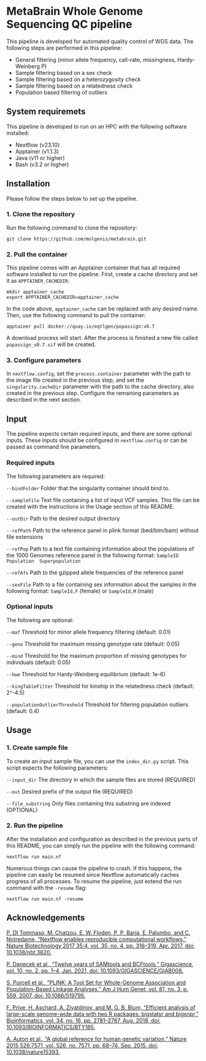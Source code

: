 # MetaBrain Whole Genome Sequencing QC pipeline
This pipeline is developed for automated quality control of WGS data. The following steps are performed in this pipeline:

- General filtering (minor allele frequency, call-rate, missingness, Hardy-Weinberg P)
- Sample filtering based on a sex check
- Sample filtering based on a heterozygosity check
- Sample filtering based on a relatedness check
- Population based filtering of outliers

## System requiremets
This pipeline is developed to run on an HPC with the following software installed:
- Nextflow (v23.10)
- Apptainer (v1.1.3)
- Java (v11 or higher)
- Bash (v3.2 or higher)

## Installation
Please follow the steps below to set up the pipeline.

### 1. Clone the repository
Run the following command to clone the repository:

```
git clone https://github.com/molgenis/metabrain.git
```

### 2. Pull the container
This pipeline comes with an Apptainer container that has all required software installed to run the pipeline. First, create a cache directory and set it as `APPTAINER_CACHEDIR`:

```
mkdir apptainer_cache
export APPTAINER_CACHEDIR=apptainer_cache
```

In the code above, `apptainer_cache` can be replaced with any desired name. Then, use the following command to pull the container:

```
apptainer pull docker://quay.io/eqtlgen/popassign:v0.7
```

A download process will start. After the process is finished a new file called `popassign_v0.7.sif` will be created.

### 3. Configure parameters
In `nextflow.config`, set the `process.container` parameter with the path to the image file created in the previous step, and set the `singularity.cacheDir` parameter with the path to the cache directory, also created in the previous step. Configure the remaining parameters as described in the next section.

## Input
The pipeline expects certain required inputs, and there are some optional inputs. These inputs should be configured in `nextflow.config` or can be passed as command line parameters.
### Required inputs

The following parameters are required:

`--bindFolder` Folder that the singularity container should bind to.

`--sampleFile` Text file containing a list of input VCF samples. This file can be created with the instructions in the Usage section of this README.

`--outDir` Path to the desired output directory

`--refPath` Path to the reference panel in plink format (bed/bim/bam) without file extensions

`--refPop` Path to a text file containing information about the populations of the 1000 Genomes reference panel in the following format:
  `SampleID	Population	Superpopulation`

`--refAfs` Path to the gzipped allele frequencies of the reference panel

`--sexFile` Path to a file containing sex information about the samples in the following format: `SampleId,F` (female) or `SampleId,M` (male)

### Optional inputs

The following are optional:

`--maf` Threshold for minor allele frequency filtering (default: 0.01)

`--geno` Threshold for maximum missing genotype rate (default: 0.05)

`--mind` Threshold for the maximum proportion of missing genotypes for individuals (default: 0.05)

`--hwe` Threshold for Hardy-Weinberg equilibrium (default: 1e-6)

`--kingTableFilter` Threshold for kinship in the relatedness check (default: 2^-4.5)

`--populationOutlierThreshold` Threshold for filtering population outliers (default: 0.4)

## Usage
### 1. Create sample file
To create an input sample file, you can use the `index_dir.py` script. This script expects the following parameters:

`--input_dir` The directory in which the sample files are stored (REQUIRED)

`--out` Desired prefix of the output file (REQUIRED)

`--file_substring` Only files containing this substring are indexed (OPTIONAL)

### 2. Run the pipeline
After the installation and configuration as described in the previous parts of this README, you can simply run the pipeline with the following command:

```
nextflow run main.nf
```

Numerous things can cause the pipeline to crash. If this happens, the pipeline can easily be resumed since Nextflow automatically caches progress of all processes. To resume the pipeline, just extend the run command with the `-resume` flag:

```
nextflow run main.nf -resume
```

## Acknowledgements
[P. DI Tommaso, M. Chatzou, E. W. Floden, P. P. Barja, E. Palumbo, and C. Notredame, “Nextflow enables reproducible computational workflows,” Nature Biotechnology 2017 35:4, vol. 35, no. 4, pp. 316–319, Apr. 2017, doi: 10.1038/nbt.3820.](https://www.nature.com/articles/nbt.3820)

[P. Danecek et al., “Twelve years of SAMtools and BCFtools,” Gigascience, vol. 10, no. 2, pp. 1–4, Jan. 2021, doi: 10.1093/GIGASCIENCE/GIAB008.](https://pubmed.ncbi.nlm.nih.gov/33590861/)

[S. Purcell et al., “PLINK: A Tool Set for Whole-Genome Association and Population-Based Linkage Analyses,” Am J Hum Genet, vol. 81, no. 3, p. 559, 2007, doi: 10.1086/519795.](https://www.ncbi.nlm.nih.gov/pmc/articles/PMC1950838/)

[F. Prive, H. Aschard, A. Ziyatdinov, and M. G. B. Blum, “Efficient analysis of large-scale genome-wide data with two R packages: bigstatsr and bigsnpr,” Bioinformatics, vol. 34, no. 16, pp. 2781–2787, Aug. 2018, doi: 10.1093/BIOINFORMATICS/BTY185.](https://pubmed.ncbi.nlm.nih.gov/29617937/)

[A. Auton et al., “A global reference for human genetic variation,” Nature 2015 526:7571, vol. 526, no. 7571, pp. 68–74, Sep. 2015, doi: 10.1038/nature15393.](https://www.nature.com/articles/nature15393)
